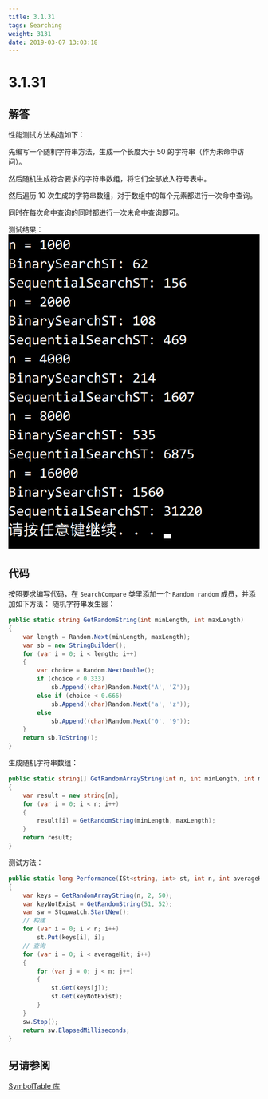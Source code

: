 ```yaml
---
title: 3.1.31
tags: Searching
weight: 3131
date: 2019-03-07 13:03:18
---
```


# 3.1.31


## 解答

性能测试方法构造如下：

先编写一个随机字符串方法，生成一个长度大于 50 的字符串（作为未命中访问）。

然后随机生成符合要求的字符串数组，将它们全部放入符号表中。

然后遍历 10 次生成的字符串数组，对于数组中的每个元素都进行一次命中查询。

同时在每次命中查询的同时都进行一次未命中查询即可。

测试结果：
![](/resources/3-1-31/1.png)

## 代码

按照要求编写代码，在 `SearchCompare` 类里添加一个 `Random random` 成员，并添加如下方法：
随机字符串发生器：

```csharp
public static string GetRandomString(int minLength, int maxLength)
{
    var length = Random.Next(minLength, maxLength);
    var sb = new StringBuilder();
    for (var i = 0; i < length; i++)
    {
        var choice = Random.NextDouble();
        if (choice < 0.333)
            sb.Append((char)Random.Next('A', 'Z'));
        else if (choice < 0.666)
            sb.Append((char)Random.Next('a', 'z'));
        else
            sb.Append((char)Random.Next('0', '9'));
    }
    return sb.ToString();
}
```

生成随机字符串数组：

```csharp
public static string[] GetRandomArrayString(int n, int minLength, int maxLength)
{
    var result = new string[n];
    for (var i = 0; i < n; i++)
    {
        result[i] = GetRandomString(minLength, maxLength);
    }
    return result;
}
```

测试方法：

```csharp
public static long Performance(ISt<string, int> st, int n, int averageHit)
{
    var keys = GetRandomArrayString(n, 2, 50);
    var keyNotExist = GetRandomString(51, 52);
    var sw = Stopwatch.StartNew();
    // 构建
    for (var i = 0; i < n; i++)
        st.Put(keys[i], i);
    // 查询
    for (var i = 0; i < averageHit; i++)
    {
        for (var j = 0; j < n; j++)
        {
            st.Get(keys[j]);
            st.Get(keyNotExist);
        }
    }
    sw.Stop();
    return sw.ElapsedMilliseconds;
}
```

## 另请参阅

[SymbolTable 库](https://github.com/ikesnowy/Algorithms-4th-Edition-in-Csharp/tree/master/3%20Searching/3.1/SymbolTable)
